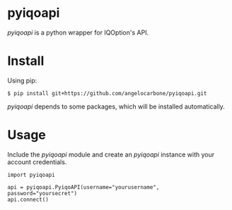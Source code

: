 # pyiqoapi

_pyiqoapi_ is a python wrapper for IQOption's API.

# Install

Using pip:

    $ pip install git+https://github.com/angelocarbone/pyiqoapi.git

_pyiqoapi_ depends to some packages, which will be installed automatically.

# Usage

Include the _pyiqoapi_ module and create an _pyiqoapi_ instance with your account credentials.

	import pyiqoapi

	api = pyiqoapi.PyiqoAPI(username="yourusername", password="yoursecret")
	api.connect()
